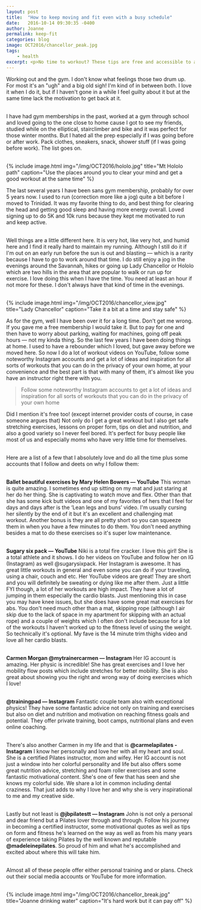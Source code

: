```yaml
---
layout: post
title:  "How to keep moving and fit even with a busy schedule"
date:   2016-10-14 09:30:35 -0400
author: Joanne
permalink: keep-fit
categories: blog
image: OCT2016/chancellor_peak.jpg
tags:
    - health
excerpt: <p>No time to workout? These tips are free and accessible to almost everyone</p>
---
```


Working out and the gym. I don't know what feelings those two drum up. For most it's an "ugh" and a big old sigh! I'm kind of in between both. I love it when I do it, but if I haven't gone in a while I feel guilty about it but at the same time lack the motivation to get back at it.
<br><br>

I have had gym memberships in the past, worked at a gym through school and loved going to the one close to home cause I got to see my friends, studied while on the elliptical, stairclimber and bike and it was perfect for those winter months. But I hated all the prep especially if I was going before or after work. Pack clothes, sneakers, snack, shower stuff (if I was going before work). The list goes on.
<br><br>

{% include image.html
            img="/img/OCT2016/hololo.jpg"
            title="Mt Hololo path"
            caption="Use the places around you to clear your mind and get a good workout at the same time" %}

The last several years I have been sans gym membership, probably for over 5 years now.  I used to run (correction more like a jog) quite a bit before I moved to Trinidad.  It was my favorite thing to do, and best thing for clearing the head and getting good sleep and having more energy overall.  Loved signing up to do 5K and 10k runs because they kept me motivated to run and keep active.  
<br>

Well things are a little different here.  It is very hot, like very hot, and humid here and I find it really hard to maintain my running.  Although I still do it if I'm out on an early run before the sun is out and blasting — which is a rarity because I have to go to work around that time. I do still enjoy a jog in the evenings around the Savannah, hikes or going up Lady Chancellor or Hololo which are two hills in the area that are popular to walk or run up for exercise.  I love doing this when I have the time. You need at least an hour if not more for these. I don't always have that kind of time in the evenings.  
<br>

{% include image.html
            img="/img/OCT2016/chancellor_view.jpg"
            title="Lady Chancellor"
            caption="Take it a bit at a time and stay safe" %}

As for the gym, well I have been over it for a long time.  Don't get me wrong.  If you gave me a free membership I would take it.  But to pay for one and then have to worry about parking, waiting for machines, going off peak hours — not my kinda thing. So the last few years I have been doing things at home. I used to have a rebounder which I loved, but gave away before we moved here. So now I do a lot of workout videos on YouTube, follow some noteworthy Instagram accounts and get a lot of ideas and inspiration for all sorts of workouts that you can do in the privacy of your own home, at your convenience and the best part is that with many of them, it's almost like you have an instructor right there with you.

> Follow some noteworthy Instagram accounts to get a lot of ideas and inspiration for all sorts of workouts that you can do in the privacy of your own home

Did I mention it's free too! (except internet provider costs of course, in case someone argues that) Not only do I get  a great workout but I also get safe stretching exercises, lessons on proper form, tips on diet and nutrition, and also a good variety so I never feel bored. It's perfect for busy people like most of us and especially moms who have very little time for themselves.
<br><br>

Here are a list of a few that I absolutely love and do all the time plus some accounts that I follow and deets on why I follow them:
<br><br>

**Ballet beautiful exercises by Mary Helen Bowers — YouTube**
This woman is quite amazing. I sometimes end up sitting on my mat and just staring at her do her thing.  She is captivating to watch move and flex. Other than that she has some kick butt videos and one of my favorites of hers that I feel for days and days after is the ‘Lean legs and buns’ video.   I'm usually cursing her silently by the end of it but it's an excellent and challenging mat workout.  Another bonus is they are all pretty short so you can squeeze them in when you have a few minutes to do them.  You don't need anything besides a mat to do these exercises so it's super low maintenance.
<br><br>

**Sugary six pack  — YouTube**
Niki is a total fire cracker.  I love this girl!  She is a total athlete and it shows.
I do her videos on YouTube and follow her on IG (Instagram) as well @sugarysixpack.  Her Instagram is awesome. It has great little workouts in general and even some you can do if your traveling, using a chair, couch and etc.  Her YouTube videos are great! They are short and you will definitely be sweating or dying like me after them.  Just a little FYI though, a lot of her workouts are high impact.  They have a lot of jumping in them especially the cardio blasts.  Just mentioning this in case you may have knee issues, but she does have some great mat exercises for abs.  You don't need much other than a mat, skipping rope (although I air skip due to the lack of space in my apartment for skipping with an actual rope)  and a couple of weights which I often don't include because for a lot of the workouts I haven't worked up to the fitness level of using the weight. So technically it's optional.  My fave is the 14 minute trim thighs video and love all her cardio blasts.  
<br>

**Carmen Morgan @mytrainercarmen — Instagram**
Her IG account is amazing.  Her physic is incredible! She has great exercises and I love her mobility flow posts which include stretches for better mobility.  She is also great about showing you the right and wrong way of doing exercises which I love!
<br><br>

**@trainingpad  — Instagram**
Fantastic couple team also with exceptional physics! They have some fantastic advice not only on training and exercises but also on diet and nutrition and motivation on reaching fitness goals and potential.  They offer private training, boot camps, nutritional plans and even online coaching.  
<br>

There's also another Carmen in my life and that is **@carmelapilates - Instagram**
I know her personally and love her with all my heart and soul.  She is a certified Pilates instructor, mom and wifey.  Her IG account is not just a window into her colorful personality and life but also offers some great nutrition advice, stretching and foam roller exercises and some fantastic motivational content.  She's one of few that has seen and she knows my colorful side. We share a lot in common including dental craziness. That just adds to why I love her and why she is very inspirational to me and my creative side.
<br><br>

Lastly but not least is **@jbpilatestt  — Instagram**
John is not only a personal and dear friend but a Pilates lover through and through.  Follow his journey in becoming a certified instructor, some motivational quotes as well as tips on form and fitness he's learned on the way as well as from his many years of experience taking Pilates by the well known and reputable **@madeleinepilates**.  So proud of him and what he's accomplished and excited about where this will take him.
<br><br>

Almost all of these people offer either personal training and or plans.  Check out their social media accounts or YouTube for more information.
<br><br>

{% include image.html
            img="/img/OCT2016/chancellor_break.jpg"
            title="Joanne drinking water"
            caption="It's hard work but it can pay off" %}
